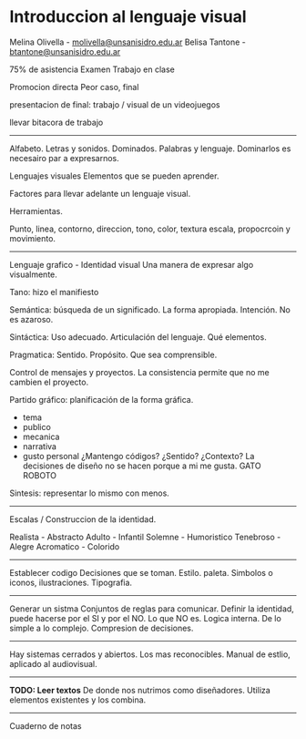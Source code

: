 # Introduccion al lenguaje visual

Melina Olivella - molivella@unsanisidro.edu.ar
Belisa Tantone - btantone@unsanisidro.edu.ar

75% de asistencia
Examen
Trabajo en clase

Promocion directa
Peor caso, final

presentacion de final: trabajo / visual de un videojuegos

llevar bitacora de trabajo

---

Alfabeto. Letras y sonidos. Dominados. Palabras y lenguaje. 
Dominarlos es necesairo par a expresarnos.

Lenguajes visuales
Elementos que se pueden aprender. 

Factores para llevar adelante un lenguaje visual.

Herramientas.

Punto, linea, contorno, direccion, tono, color, textura escala, propocrcoin y movimiento.

---
Lenguaje grafico - Identidad visual
Una manera de expresar algo visualmente.

Tano: hizo el manifiesto

Semántica: búsqueda de un significado. La forma apropiada. Intención. No es azaroso.

Sintáctica: Uso adecuado. Articulación del lenguaje. Qué elementos.

Pragmatica: Sentido. Propósito. Que sea comprensible.

Control de mensajes y proyectos. La consistencia permite que no me cambien el proyecto.

Partido gráfico: planificación de la forma gráfica. 
  - tema
  - publico
  - mecanica
  - narrativa
  - gusto personal
¿Mantengo códigos? ¿Sentido?
¿Contexto?
La decisiones de diseño no se hacen porque a mi me gusta.
GATO ROBOTO

Sintesis: representar lo mismo con menos.

---

Escalas / Construccion de la identidad.

Realista - Abstracto
Adulto - Infantil
Solemne - Humoristico
Tenebroso - Alegre
Acromatico - Colorido

---

Establecer codigo
Decisiones que se toman. Estilo. paleta. Simbolos o iconos, ilustraciones. Tipografia.


---

Generar un sistma
Conjuntos de reglas para comunicar.
Definir la identidad, puede hacerse por el SI y por el NO. Lo que NO es.
Logica interna. De lo simple a lo complejo.
Compresion de decisiones.

---

Hay sistemas cerrados y abiertos.
Los mas reconocibles. Manual de estlio, aplicado al audiovisual.


---

**TODO: Leer textos**
De donde nos nutrimos como diseñadores. Utiliza elementos existentes y los combina.

---

Cuaderno de notas
